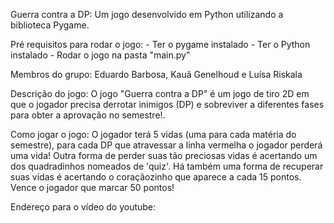  Guerra contra a DP:
    Um jogo desenvolvido em Python utilizando a biblioteca Pygame.
 
 Pré requisitos para rodar o jogo:
    - Ter o pygame instalado
    - Ter o Python instalado
    - Rodar o jogo na pasta "main.py"

 Membros do grupo:
    Eduardo Barbosa, Kauã Genelhoud e Luísa Riskala

 Descrição do jogo:
    O jogo "Guerra contra a DP" é um jogo de tiro 2D em que o jogador precisa derrotar inimigos (DP) e sobreviver a diferentes fases para obter a aprovação no semestre!. 

 Como jogar o jogo:
    O jogador terá 5 vidas (uma para cada matéria do semestre), para cada DP que atravessar a linha vermelha o jogador perderá uma vida! Outra forma de perder suas tão preciosas vidas é acertando um dos quadradinhos nomeados de 'quiz'. Há também uma forma de recuperar suas vidas é acertando o coraçãozinho que aparece a cada 15 pontos. Vence o jogador que marcar 50 pontos!

 Endereço para o vídeo do youtube:
    
    
    









    

  